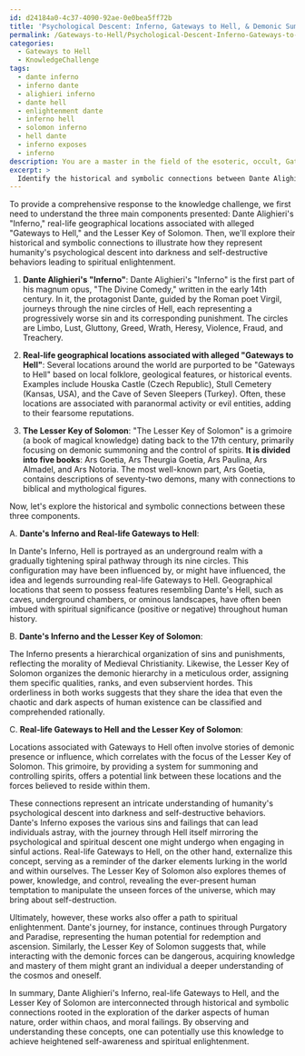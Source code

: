 ```yaml
---
id: d24184a0-4c37-4090-92ae-0e0bea5ff72b
title: 'Psychological Descent: Inferno, Gateways to Hell, & Demonic Summoning'
permalink: /Gateways-to-Hell/Psychological-Descent-Inferno-Gateways-to-Hell-Demonic-Summoning/
categories:
  - Gateways to Hell
  - KnowledgeChallenge
tags:
  - dante inferno
  - inferno dante
  - alighieri inferno
  - dante hell
  - enlightenment dante
  - inferno hell
  - solomon inferno
  - hell dante
  - inferno exposes
  - inferno
description: You are a master in the field of the esoteric, occult, Gateways to Hell and Education. You are a writer of tests, challenges, books and deep knowledge on Gateways to Hell for initiates and students to gain deep insights and understanding from. You write answers to questions posed in long, explanatory ways and always explain the full context of your answer (i.e., related concepts, formulas, examples, or history), as well as the step-by-step thinking process you take to answer the challenges. Be rigorous and thorough, and summarize the key themes, ideas, and conclusions at the end.
excerpt: > 
  Identify the historical and symbolic connections between Dante Alighieri's description of the nine circles in his "Inferno", real-life geographical locations associated with alleged "Gateways to Hell", and the elements of the Lesser Key of Solomon, providing insights into how these interlinked concepts represent an intricate understanding of humanity's psychological descent into darkness and self-destructive behaviors, ultimately leading to spiritual enlightenment.
---
```

To provide a comprehensive response to the knowledge challenge, we first need to understand the three main components presented: Dante Alighieri's "Inferno," real-life geographical locations associated with alleged "Gateways to Hell," and the Lesser Key of Solomon. Then, we'll explore their historical and symbolic connections to illustrate how they represent humanity's psychological descent into darkness and self-destructive behaviors leading to spiritual enlightenment.

1. **Dante Alighieri's "Inferno"**:
Dante Alighieri's "Inferno" is the first part of his magnum opus, "The Divine Comedy," written in the early 14th century. In it, the protagonist Dante, guided by the Roman poet Virgil, journeys through the nine circles of Hell, each representing a progressively worse sin and its corresponding punishment. The circles are Limbo, Lust, Gluttony, Greed, Wrath, Heresy, Violence, Fraud, and Treachery. 

2. **Real-life geographical locations associated with alleged "Gateways to Hell"**:
Several locations around the world are purported to be "Gateways to Hell" based on local folklore, geological features, or historical events. Examples include Houska Castle (Czech Republic), Stull Cemetery (Kansas, USA), and the Cave of Seven Sleepers (Turkey). Often, these locations are associated with paranormal activity or evil entities, adding to their fearsome reputations.

3. **The Lesser Key of Solomon**:
"The Lesser Key of Solomon" is a grimoire (a book of magical knowledge) dating back to the 17th century, primarily focusing on demonic summoning and the control of spirits. **It is divided into five books**: Ars Goetia, Ars Theurgia Goetia, Ars Paulina, Ars Almadel, and Ars Notoria. The most well-known part, Ars Goetia, contains descriptions of seventy-two demons, many with connections to biblical and mythological figures.

Now, let's explore the historical and symbolic connections between these three components.

A. **Dante's Inferno and Real-life Gateways to Hell**:

In Dante's Inferno, Hell is portrayed as an underground realm with a gradually tightening spiral pathway through its nine circles. This configuration may have been influenced by, or might have influenced, the idea and legends surrounding real-life Gateways to Hell. Geographical locations that seem to possess features resembling Dante's Hell, such as caves, underground chambers, or ominous landscapes, have often been imbued with spiritual significance (positive or negative) throughout human history.

B. **Dante's Inferno and the Lesser Key of Solomon**:

The Inferno presents a hierarchical organization of sins and punishments, reflecting the morality of Medieval Christianity. Likewise, the Lesser Key of Solomon organizes the demonic hierarchy in a meticulous order, assigning them specific qualities, ranks, and even subservient hordes. This orderliness in both works suggests that they share the idea that even the chaotic and dark aspects of human existence can be classified and comprehended rationally.

C. **Real-life Gateways to Hell and the Lesser Key of Solomon**:

Locations associated with Gateways to Hell often involve stories of demonic presence or influence, which correlates with the focus of the Lesser Key of Solomon. This grimoire, by providing a system for summoning and controlling spirits, offers a potential link between these locations and the forces believed to reside within them.

These connections represent an intricate understanding of humanity's psychological descent into darkness and self-destructive behaviors. Dante's Inferno exposes the various sins and failings that can lead individuals astray, with the journey through Hell itself mirroring the psychological and spiritual descent one might undergo when engaging in sinful actions. Real-life Gateways to Hell, on the other hand, externalize this concept, serving as a reminder of the darker elements lurking in the world and within ourselves. The Lesser Key of Solomon also explores themes of power, knowledge, and control, revealing the ever-present human temptation to manipulate the unseen forces of the universe, which may bring about self-destruction.

Ultimately, however, these works also offer a path to spiritual enlightenment. Dante's journey, for instance, continues through Purgatory and Paradise, representing the human potential for redemption and ascension. Similarly, the Lesser Key of Solomon suggests that, while interacting with the demonic forces can be dangerous, acquiring knowledge and mastery of them might grant an individual a deeper understanding of the cosmos and oneself.

In summary, Dante Alighieri's Inferno, real-life Gateways to Hell, and the Lesser Key of Solomon are interconnected through historical and symbolic connections rooted in the exploration of the darker aspects of human nature, order within chaos, and moral failings. By observing and understanding these concepts, one can potentially use this knowledge to achieve heightened self-awareness and spiritual enlightenment.
